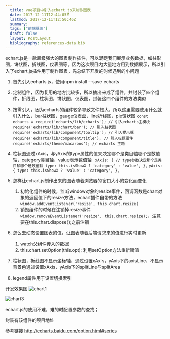 ```yaml
---
  title: vue项目中引入echart.js来制作图表
  date: 2017-12-11T12:44:05Z
  lastmod: 2017-12-11T12:50:46Z
  summary: 
  tags: ["前端框架"]
  draft: false
  layout: PostLayout
  bibliography: references-data.bib
---
```


echart.js是一款超级强大的图表制作插件，可以满足我们展示业务数据，如柱形图，饼状图，折线图，仪表图等，因为这次项目内大量地方用到数据展示，所以引入了echart.js插件用于制作图表，先总结下开发的时候遇到的小问题

1. 首先引入echarts.js，使用npm install --save echarts 

2. 定制组件，因为复用的地方比较多，所以抽出来成了组件，共封装了四个组件，折线图，柱状图，饼状图，仪表图，封装这四个组件的方法类似

3. 按需引入，因为echarts的组件较多导致文件较大，所以这里需要使用什么就引入什么，bar柱状图，gauge仪表盘，line折线图，pie饼状图
    `const echarts = require('echarts/lib/echarts'); // 引入echarts主模块
    require('echarts/lib/chart/bar'); // 引入柱状图
    require('echarts/lib/component/tooltip'); // 引入提示框
    require('echarts/lib/component/title'); // 引入标题组件
    require('echarts/theme/macarons'); // echarts 主题`

4. 柱状图通过xAxis，与yAxis的type属性的值来决定哪个是类目轴哪个是数值轴，category类目轴，value表示数值轴
    ` xAxis: {
                        // type参数决定那个是类目轴哪个是数值轴
                        type: this.isShowX ? 'category' : 'value',
                    },`
     `yAxis: {
                        type: this.isShowX ? 'value' : 'category',
                    },`

5. 怎样让echart.js制作出来的图表随着浏览器的窗口大小的变化而变化
    1. 初始化组件的时候，监听window对象的resize事件，回调函数是chart对象的返回值下的resize方法，echart插件自带的方法
     `window.addEventListener('resize', this.chart.resize)`
    2. 销毁组件的时候在注销掉resize事件
    ` window.removeEventListener('resize', this.chart.resize);`，注意要在this.chart.dispose();之前注销

6. 怎么去动态设置图表的值，让图表随着后端请求来的值进行实时更新
    1. watch父组件传入的数据
    2. this.chart.setOption(this.opt); 利用setOption方法重新赋值

7. 柱状图，折线图不显示坐标轴，通过设置xAxis，yAxis下的axisLine，不显示背景色通过设置xAxis，yAxis下的splitLine与splitArea

8. legend属性用于设置切换索引

开发效果图
![chart1](https://user-images.githubusercontent.com/20950813/33831586-989628d2-deb3-11e7-97f0-5dd1a1751449.png)

![chart3](https://user-images.githubusercontent.com/20950813/33831672-ee53252c-deb3-11e7-96e2-4ed0cc086022.png)


echart.js的使用不难，难的时配置参数的查找；

封装有该组件的项目地址


参考链接
http://echarts.baidu.com/option.html#series
   
